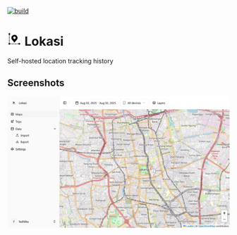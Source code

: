 [![build](https://github.com/mfadhlika/lokasi/actions/workflows/build.yml/badge.svg)](https://github.com/mfadhlika/lokasi/actions/workflows/build.yml)

# <img src="webui/public/lokasi.svg" width=32 height=32> Lokasi

Self-hosted location tracking history

## Screenshots

![Maps](.github/screenshots/maps.png)
